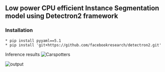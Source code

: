 ## Low power CPU efficient Instance Segmentation model using Detectron2 framework

### Installation
```
* pip install pyyaml==5.1
* pip install 'git+https://github.com/facebookresearch/detectron2.git'
```

Inference results
![Carspotters](https://user-images.githubusercontent.com/97392797/225952553-8a31c54e-cc20-4e8e-8253-f9e78c531778.jpg)


![output](https://user-images.githubusercontent.com/97392797/225952714-b972dfea-3fd0-4e08-bd89-d821c04e4ac9.png)
